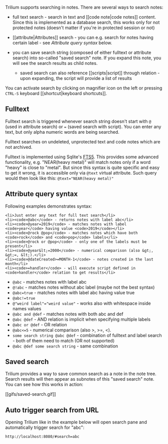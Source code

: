 Trilium supports searching in notes. There are several ways to search notes:

* full text search - search in text and [[code note|code notes]] content. Since this is implemented as a database search, this works only for not protected notes (doesn't matter if you're in protected session or not)

* [[attribute|Attributes]] search - you can e.g. search for notes having certain label - see *Attribute query syntax* below.

* you can save search string (composed of either fulltext or attribute search) into so-called "saved search" note. If you expand this note, you will see the search results as child notes.
  * saved search can also reference [[scripts|script]] through relation - upon expanding, the script will provide a list of results

You can activate search by clicking on magnifier icon on the left or pressing `CTRL-S` keyboard [[shortcut|keyboard shortcuts]].

## Fulltext

Fulltext search is triggered whenever search string doesn't start with `@` (used in attribute search) or `=` (saved search with script). You can enter any text, but only alpha numeric words are being searched.

Fulltext searches on undeleted, unprotected text and code notes which are not archived.

Fulltext is implemented using Sqlite's [FTS5](https://www.sqlite.org/fts5.html). This provides some advanced functionality, e.g. "NEAR(heavy metal)" will match notes only if a word "heavy" is close to "metal". But since this syntax is quite specific and easy to get it wrong, it is accessible only via `@text` virtual attribute. Such query would then look like this: `@text="NEAR(heavy metal)"`

## Attribute query syntax

Following examples demonstrates syntax:

    <li>Just enter any text for full text search</li>
    <li><code>@abc</code> - returns notes with label abc</li>
    <li><code>@year=2019</code> - matches notes with label <code>year</code> having value <code>2019</code></li>
    <li><code>@rock @pop</code> - matches notes which have both <code>rock</code> and <code>pop</code> labels</li>
    <li><code>@rock or @pop</code> - only one of the labels must be present</li>
    <li><code>@year&lt;=2000</code> - numerical comparison (also &gt;, &gt;=, &lt;).</li>
    <li><code>@dateCreated>=MONTH-1</code> - notes created in the last month</li>
    <li><code>=handler</code> - will execute script defined in <code>handler</code> relation to get results</li>

* ```@abc``` - matches notes with label abc
* ```@!abc``` - matches notes without abc label (maybe not the best syntax)
* ```@abc=true``` - matches notes with label abc having value true
* ```@abc!=true```
* ```@"weird label"="weird value"``` - works also with whitespace inside names values
* ```@abc and @def``` - matches notes with both abc and def
* ```@abc @def``` - AND relation is implicit when specifying multiple labels
* ```@abc or @def``` - OR relation
* ```@abc<=5``` - numerical comparison (also >, >=, <).
* ```some search string @abc @def``` - combination of fulltext and label search - both of them need to match (OR not supported)
* ```@abc @def some search string``` - same combination

## Saved search

Trilium provides a way to save common search as a note in the note tree. Search results will then appear as subnotes of this "saved search" note. You can see how this works in action:

[[gifs/saved-search.gif]]

## Auto trigger search from URL

Opening Trilium like in the example below will open search pane and automatically trigger search for "abc":

```
http://localhost:8080/#search=abc
```